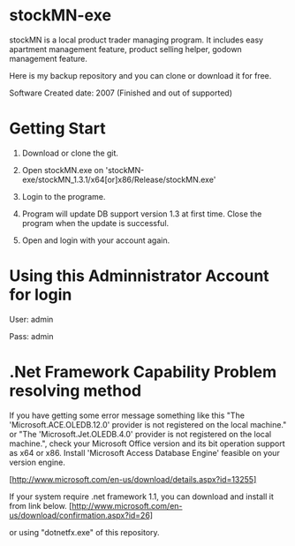 stockMN-exe
===========

stockMN is a local product trader managing program. It includes easy apartment management feature, product selling helper, godown management feature.

Here is my backup repository and you can clone or download it for free. 

Software Created date: 2007 (Finished and out of supported)

Getting Start
=========

1. Download or clone the git.

2. Open stockMN.exe on 'stockMN-exe/stockMN_1.3.1/x64[or]x86/Release/stockMN.exe'

3. Login to the programe.

4. Program will update DB support version 1.3 at first time. Close the program when the update is successful.

5. Open and login with your account again.


Using this Adminnistrator Account for login
===========================================

User: admin

Pass: admin

.Net Framework Capability Problem resolving method
==================================================
If you have getting some error message something like this "The 'Microsoft.ACE.OLEDB.12.0' provider is not registered on the local machine." or "The 'Microsoft.Jet.OLEDB.4.0' provider is not registered on the local machine.", check your Microsoft Office version and its bit operation support as x64 or x86. Install 'Microsoft Access Database Engine' feasible on your version engine. 

[http://www.microsoft.com/en-us/download/details.aspx?id=13255]

If your system require .net framework 1.1, you can download and install it from link below.
[http://www.microsoft.com/en-us/download/confirmation.aspx?id=26]

or using "dotnetfx.exe" of this repository.
